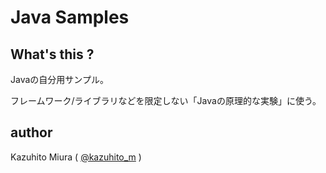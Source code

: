 Java Samples
============

## What's this ?

Javaの自分用サンプル。

フレームワーク/ライブラリなどを限定しない「Javaの原理的な実験」に使う。

## author

Kazuhito Miura ( [@kazuhito_m](https://twitter.com/kazuhito_m "kazuhito_m on Twitter") )
